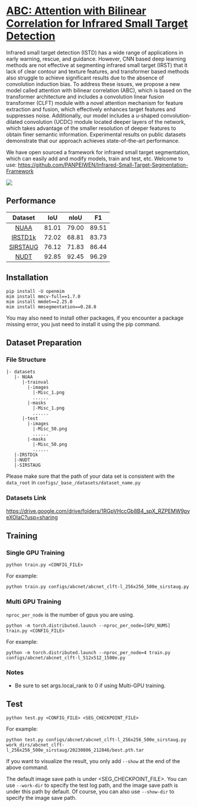 # [ABC: Attention with Bilinear Correlation for Infrared Small Target Detection](https://arxiv.org/pdf/2303.10321.pdf)
Infrared small target detection (ISTD) has a wide range of applications in early warning, rescue, and guidance. However, CNN based deep learning methods are not effective at segmenting infrared small target (IRST) that it lack of clear contour and texture features, and transformer based methods also struggle to achieve significant results due to the absence of convolution induction bias. To address these issues, we propose a new model called attention with bilinear correlation (ABC), which is based on the transformer architecture and includes a convolution linear fusion transformer (CLFT) module with a novel attention mechanism for feature extraction and fusion, which effectively enhances target features and suppresses noise. Additionally, our model includes a u-shaped convolution-dilated convolution (UCDC) module located deeper layers of the network, which takes advantage of the smaller resolution of deeper features to obtain finer semantic information. Experimental results on public datasets demonstrate that our approach achieves state-of-the-art performance.

We have open sourced a framework for infrared small target segmentation, which can easily add and modify models, train and test, etc. Welcome to use: https://github.com/PANPEIWEN/Infrared-Small-Target-Segmentation-Framework

![](imgs/FULLcolt.jpg)
## Performance
| **Dataset** | **IoU** | **nIoU** | **F1** |
|:-----------:|:-------:|:--------:|:------:|
|    [NUAA](https://openaccess.thecvf.com/content/WACV2021/papers/Dai_Asymmetric_Contextual_Modulation_for_Infrared_Small_Target_Detection_WACV_2021_paper.pdf)     |  81.01  |  79.00   | 89.51  |
|   [IRSTD1k](https://openaccess.thecvf.com/content/CVPR2022/papers/Zhang_ISNet_Shape_Matters_for_Infrared_Small_Target_Detection_CVPR_2022_paper.pdf)   |  72.02  |  68.81   | 83.73  |
|  [SIRSTAUG](https://arxiv.org/pdf/2111.03580.pdf)   |  76.12  |  71.83   | 86.44  |
|     [NUDT](https://ieeexplore.ieee.org/stamp/stamp.jsp?arnumber=9864119)    |  92.85  |  92.45   | 96.29  |

## Installation
```angular2html
pip install -U openmim
mim install mmcv-full==1.7.0
mim install mmdet==2.25.0
mim install mmsegmentation==0.28.0
```
You may also need to install other packages, if you encounter a package missing error, you just need to install it using the pip command.
## Dataset Preparation
### File Structure
```angular2html
|- datasets
   |- NUAA
      |-trainval
        |-images
          |-Misc_1.png
          ......
        |-masks
          |-Misc_1.png
          ......
      |-test
        |-images
          |-Misc_50.png
          ......
        |-masks
          |-Misc_50.png
          ......
   |-IRSTD1k
   |-NUDT
   |-SIRSTAUG

```
Please make sure that the path of your data set is consistent with the `data_root` in `configs/_base_/datasets/dataset_name.py`
### Datasets Link
https://drive.google.com/drive/folders/1RGpVHccGb8B4_spX_RZPEMW9pyeXOIaC?usp=sharing

## Training
### Single GPU Training

```
python train.py <CONFIG_FILE>
```

For example:

```
python train.py configs/abcnet/abcnet_clft-l_256x256_500e_sirstaug.py
```

### Multi GPU Training

```nproc_per_node``` is the number of gpus you are using.

```
python -m torch.distributed.launch --nproc_per_node=[GPU_NUMS] train.py <CONFIG_FILE>
```

For example:

```
python -m torch.distributed.launch --nproc_per_node=4 train.py configs/abcnet/abcnet_clft-l_512x512_1500e.py
```

### Notes
* Be sure to set args.local_rank to 0 if using Multi-GPU training.

## Test

```
python test.py <CONFIG_FILE> <SEG_CHECKPOINT_FILE>
```

For example:

```
python test.py configs/abcnet/abcnet_clft-l_256x256_500e_sirstaug.py work_dirs/abcnet_clft-l_256x256_500e_sirstaug/20230806_212846/best.pth.tar
```

If you want to visualize the result, you only add ```--show``` at the end of the above command.

The default image save path is under <SEG_CHECKPOINT_FILE>. You can use `--work-dir` to specify the test log path, and the image save path is under this path by default. Of course, you can also use `--show-dir` to specify the image save path.


